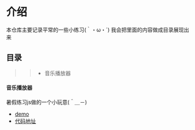 # 介绍
本仓库主要记录平常的一些小练习(｀・ω・´)
我会把里面的内容做成目录展现出来

## 目录
>>* 音乐播放器

#### 音乐播放器
暑假练习js做的一个小玩意(＾＿－)
+ [demo](https://15515179583.github.io/demo/music/index.html)
+ [代码地址](https://15515179583.github.io/demo/music)

